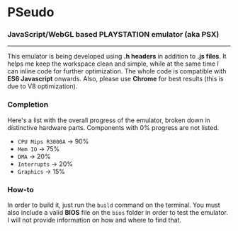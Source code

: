 # PSeudo

### JavaScript/WebGL based PLAYSTATION emulator (aka PSX)
*******

This emulator is being developed using **.h headers** in addition to **.js files**. It helps me keep the workspace clean and simple, while at the same time I can inline code for further optimization. The whole code is compatible with **ES6 Javascript** onwards. Also, please use **Chrome** for best results (this is due to V8 optimization).

### Completion
Here's a list with the overall progress of the emulator, broken down in distinctive hardware parts. Components with 0% progress are not listed.
* `CPU Mips R3000A` -> 90%
* `Mem IO` -> 75%
* `DMA` -> 20%
* `Interrupts` -> 20%
* `Graphics` -> 15%

### How-to
In order to build it, just run the `build` command on the terminal. You must also include a valid **BIOS** file on the `bios` folder in order to test the emulator. I will not provide information on how and where to find that.
